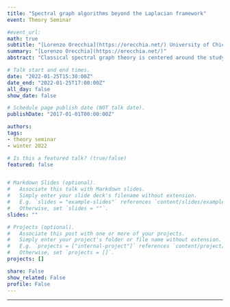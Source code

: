 ```yaml
---
title: "Spectral graph algorithms beyond the Laplacian framework"
event: Theory Seminar

#event_url:
math: true
subtitle: "[Lorenzo Orecchia](https://orecchia.net/) University of Chicago"
summary: "[Lorenzo Orecchia](https://orecchia.net/)"
abstract: "Classical spectral graph theory is centered around the study of the quadratic forms of the graph Laplacian operator, through its structural relation to isoperimetric properties of the graph and his algorithmic connection with the heat diffusion process over the graph. In this talk, I will describe a generalization of this theory that focuses instead on bilinear forms of incidence operators and allows for more general structural results and novel algorithmic primitives. In particular, I will showcase a Hamiltonian analogue of the heat diffusion process that allows us to detect sparse vertex-based separators and describe its connection to the fastest-mixing markov chain over an unweighted undirected graph. This is joint work with Antares Chen and Erasmo Tani."

# Talk start and end times.
date: "2022-01-25T15:30:00Z"
date_end: "2022-01-25T17:00:00Z"
all_day: false
show_date: false

# Schedule page publish date (NOT talk date).
publishDate: "2017-01-01T00:00:00Z"

authors:
tags:
- theory seminar
- winter 2022

# Is this a featured talk? (true/false)
featured: false


# Markdown Slides (optional).
#   Associate this talk with Markdown slides.
#   Simply enter your slide deck's filename without extension.
#   E.g. `slides = "example-slides"` references `content/slides/example-slides.md`.
#   Otherwise, set `slides = ""`.
slides: ""

# Projects (optional).
#   Associate this post with one or more of your projects.
#   Simply enter your project's folder or file name without extension.
#   E.g. `projects = ["internal-project"]` references `content/project/deep-learning/index.md`.
#   Otherwise, set `projects = []`.
projects: []

share: False
show_related: False
profile: False
---
```


---
